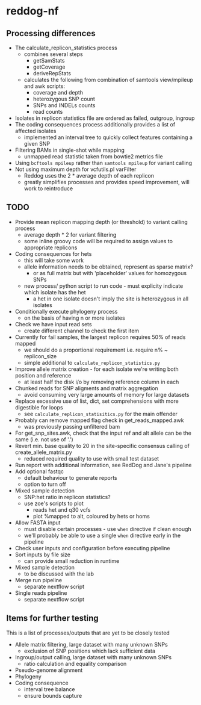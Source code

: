 # reddog-nf


## Processing differences
* The calculate_replicon_statistics process
    - combines several steps
        - getSamStats
        - getCoverage
        - deriveRepStats
    - calculates the following from combination of samtools view/mpileup and awk scripts:
        - coverage and depth
        - heterozygous SNP count
        - SNPs and INDELs counts
        - read counts
* Isolates in replicon statistics file are ordered as failed, outgroup, ingroup
* The coding consequences process additionally provides a list of affected isolates
    - implemented an interval tree to quickly collect features containing a given SNP
* Filtering BAMs in single-shot while mapping
    - unmapped read statistic taken from bowtie2 metrics file
* Using `bcftools mpileup` rather than `samtools mpileup` for variant calling
* Not using maximum depth for vcfutils.pl varFilter
    - Reddog uses the 2 * average depth of each replicon
    - greatly simplifies processes and provides speed improvement, will work to reintroduce


## TODO
* Provide mean replicon mapping depth (or threshold) to variant calling process
    - average depth * 2 for variant filtering
    - some inline groovy code will be required to assign values to appropriate replicons
* Coding consequences for hets
    - this will take some work
    - allele information needs to be obtained, represent as sparse matrix?
      - or as full matrix but with 'placeholder' values for homozygous SNPs
    - new process/ python script to run code - must explicity indicate which isolate has the het
      - a het in one isolate doesn't imply the site is heterozygous in all isolates
* Conditionally execute phylogeny process
    - on the basis of having n or more isolates
* Check we have input read sets
    - create different channel to check the first item
* Currently for fail samples, the largest replicon requires 50% of reads mapped
    - we should do a proportional requirement i.e. require n% ~ replicon_size
    - simple additional to `calculate_replicon_statistics.py`
* Improve allele matrix creation - for each isolate we're writing both position and reference
    - at least half the disk i/o by removing reference column in each
* Chunked reads for SNP aligments and matrix aggregation
    - avoid consuming very large amounts of memory for large datasets
* Replace excessive use of list, dict, set comprehensions with more digestible for loops
    - see `calculate_replicon_statisitics.py` for the main offender
* Probably can remove mapped flag check in get_reads_mapped.awk
    - was previously passing unfiltered bam
* For get_snp_sites.awk, check that the input ref and alt allele can be the same (i.e. not use of '.')
* Revert min. base quality to 20 in the site-specific consensus calling of create_allele_matrix.py
    - reduced required quality to use with small test dataset
* Run report with additional information, see RedDog and Jane's pipeline
* Add optional fastqc
    - default behaviour to generate reports
    - option to turn off
* Mixed sample detection
    - SNP:het ratio in replicon statistics?
    - use zoe's scripts to plot
        - reads het and q30 vcfs
        - plot %mapped to alt, coloured by hets or homs
* Allow FASTA input
    - must disable certain processes - use `when` directive if clean enough
    - we'll probably be able to use a single `when` directive early in the pipeline
* Check user inputs and configuration before executing pipeline
* Sort inputs by file size
    - can provide small reduction in runtime
* Mixed sample detection
    - to be discussed with the lab
* Merge run pipeline
    - separate nextflow script
* Single reads pipeline
    - separate nextflow script


## Items for further testing
This is a list of processes/outputs that are yet to be closely tested
* Allele matrix filtering, large dataset with many unknown SNPs
    - exclusion of SNP positions which lack sufficient data
* Ingroup/output calling, large dataset with many unknown SNPs
    - ratio calculation and equality comparison
* Pseudo-genome alignment
* Phylogeny
* Coding consequence
    - interval tree balance
    - ensure bounds capture
